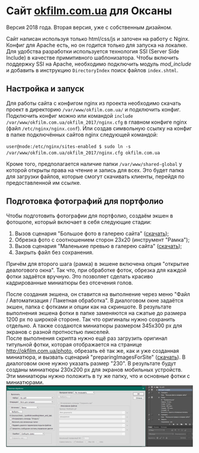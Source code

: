 Сайт [okfilm.com.ua](http://okfilm.com.ua/) для Оксаны
=========================================================
Версия 2018 года. Вторая версия, уже с собственным дизайном.

Сайт написан используя только html/css/js и заточен на работу с Nginx. Конфиг для Apache есть, но он годится только для запуска на локалке.
Для удобства разработки используется технология SSI (Server Side Include) в качестве примитивного шаблонизатора. Чтобы включить поддержку SSI на Apache, необходимо подключить модуль *mod_include* и добавить в инструкцию `DirectoryIndex` поиск файлов `index.shtml`.

## Настройка и запуск
Для работы сайта с конфигом nginx из проекта необходимо скачать проект в директорию `/var/www/okfilm.com.ua/` и подключить конфиг. Подключить конфиг можно или командой `include /var/www/okfilm.com.ua/okfilm_2017/nginx.cfg` в главном конфиге nginx (файл `/etc/nginx/nginx.conf`). Или создав символьную ссылку на конфиг в папке подключённых сайтов nginx следующей командой:

`user@node:/etc/nginx/sites-enabled $ sudo ln -s /var/www/okfilm.com.ua/okfilm_2017/nginx.cfg okfilm.com.ua`

Кроме того, предполагается наличие папки `/var/www/shared-global` у которой открыты права на чтение и запись для всех. Это будет папка для загрузки файлов, которые смогут скачивать клиенты, перейдя по предоставленной им ссылке.

## Подготовка фотографий для портфолио
Чтобы подготовить фотографии для портфолио, создаём экшен в фотошопе, который включает в себя следующие стадии:  
1. Вызов сценария "Большое фото в галерею сайта" ([скачать](/utilities/Photoshop/%D0%91%D0%BE%D0%BB%D1%8C%D1%88%D0%BE%D0%B5%20%D1%84%D0%BE%D1%82%D0%BE%20%D0%B2%20%D0%B3%D0%B0%D0%BB%D0%B5%D1%80%D0%B5%D1%8E%20%D1%81%D0%B0%D0%B9%D1%82%D0%B0.jsx));
2. Обрезка фото с соотношением сторон 23x20 (инструмент "Рамка");
3. Вызов сценария "Маленькие превью в галерею сайта" ([скачать](/utilities/Photoshop/%D0%9C%D0%B0%D0%BB%D0%B5%D0%BD%D1%8C%D0%BA%D0%B8%D0%B5%20%D0%BF%D1%80%D0%B5%D0%B2%D1%8C%D1%8E%20%D0%B2%20%D0%B3%D0%B0%D0%BB%D0%B5%D1%80%D0%B5%D1%8E%20%D1%81%D0%B0%D0%B9%D1%82%D0%B0.jsx));
4. Закрыть файл без сохранения.

Причём для второго шага (рамка) в экшене включена опция "открытие деалогового окна". Так что, при обработке фоток, обрезка для каждой фотки задаётся вручную. Это позволяет сделать красиво кадрированные миниатюры без отсечения голов.  

После создания экшена, он ставится на выполнение через меню "Файл / Автоматизация / Пакетная обработка". В диалоговом окне задаётся экшен, папка с фотками и опции как на скриншоте. В результате выполнения экшена фотки в папке заменяются на сжатые до размера 1200 px по широкой стороне. Так что оригиналы нужно сохранить отдельно. А также создаются миниатюры размером 345x300 px для экранов с разной протностью пикселей.  
После выполнения скрипта нужно ещё раз загрузить оригинал титульной фотки, которая отображается на странице http://okfilm.com.ua/photo, обрезать её так же, как и уже созданная миниатюра, и вызвать сценарий "preparingImagesForSite" ([скачать](/utilities/Photoshop/preparingImagesForSite.jsx)). В диалоговом окне нужно указать размер "230". В результате будут созданы миниатюры 230x200 px для экранов мобильных устройств. Эти миниатюры нужно положить в ту же папку, что и основные фотки с миниатюрами.  
<img src="/utilities/Photoshop/Photoshop_action.png">  

